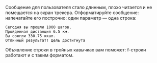 Сообщение для пользователя стало длинным, плохо читается и не помещается на экран трекера. Отформатируйте сообщение: напечатайте его построчно: один параметр — одна строка:
```
Сегодня вы прошли 1000 шагов.
Пройденная дистанция 6.5 км.
Вы сожгли 330.75 ккал.
Отличный результат! Цель достигнута
``` 
Объявление строки в тройных кавычках вам поможет: f-строки работают и с таким форматом.